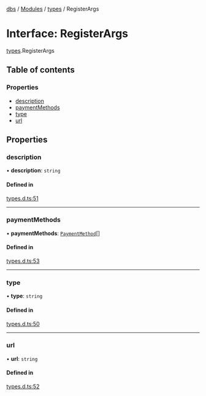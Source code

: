 [dbs](../README.md) / [Modules](../modules.md) / [types](../modules/types.md) / RegisterArgs

# Interface: RegisterArgs

[types](../modules/types.md).RegisterArgs

## Table of contents

### Properties

- [description](types.RegisterArgs.md#description)
- [paymentMethods](types.RegisterArgs.md#paymentmethods)
- [type](types.RegisterArgs.md#type)
- [url](types.RegisterArgs.md#url)

## Properties

### description

• **description**: `string`

#### Defined in

[types.d.ts:51](https://github.com/oceanprotocol/dbs.js/blob/5c4c168/src/types.d.ts#L51)

---

### paymentMethods

• **paymentMethods**: [`PaymentMethod`](types.PaymentMethod.md)[]

#### Defined in

[types.d.ts:53](https://github.com/oceanprotocol/dbs.js/blob/5c4c168/src/types.d.ts#L53)

---

### type

• **type**: `string`

#### Defined in

[types.d.ts:50](https://github.com/oceanprotocol/dbs.js/blob/5c4c168/src/types.d.ts#L50)

---

### url

• **url**: `string`

#### Defined in

[types.d.ts:52](https://github.com/oceanprotocol/dbs.js/blob/5c4c168/src/types.d.ts#L52)
